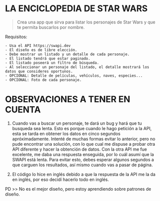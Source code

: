 # LA ENCICLOPEDIA DE STAR WARS 

> Crea una app que sirva para listar los personajes de Star Wars y que te permita buscarlos por nombre.

Requisitos:

    - Usa el API https://swapi.dev
    - El diseño es de libre elección.
    - Debe mostrar un listado y un detalle de cada personaje.
    - El listado tendrá que estar paginado.
    - El listado poseerá un filtro de búsqueda.
    - Al seleccionar un personaje del listado, el detalle mostrará los datos que consideres oportunos.
    - OPCIONAL: Detalle de películas, vehículos, naves, especies...
    - OPCIONAL: Foto de cada personaje.


# OBSERVACIONES A TENER EN CUENTA

1. Cuando vas a buscar un personaje, te dará un bug y hará que tu busqueda sea lenta. Esto es porque cuando le hago petición a la API, esta se tarda en obtener los datos en cinco segundos apróximadamente. Intenté de muchas formas evitar lo anterior, pero no pude encontrar una solución, con lo que cual me dispuse a probar otra API diferente y hacer la obtención de datos. Con la otra API me fue excelente, me daba una respuesta enseguida, por lo cuál asumí que la SWAPI está lenta. Para evitar esto, debes esperar algunos segundos a que carguen los resultados, así mismo cuando vas a pasar de página. 

2. El código lo hice en inglés debido a que la respuesta de la API me la da en inglés, por eso decidí hacerlo todo en inglés. 

PD >> No es el mejor diseño, pero estoy aprendiendo sobre patrones de diseño. 
